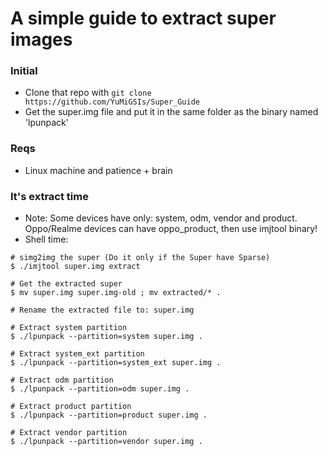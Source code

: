 # A simple guide to extract super images

### Initial
* Clone that repo with ```git clone https://github.com/YuMiGSIs/Super_Guide```
* Get the super.img file and put it in the same folder as the binary named 'lpunpack'

### Reqs
* Linux machine and patience + brain

### It's extract time
* Note: Some devices have only: system, odm, vendor and product. Oppo/Realme devices can have oppo_product, then use imjtool binary!
* Shell time:
```
# simg2img the super (Do it only if the Super have Sparse)
$ ./imjtool super.img extract

# Get the extracted super
$ mv super.img super.img-old ; mv extracted/* .

# Rename the extracted file to: super.img

# Extract system partition
$ ./lpunpack --partition=system super.img .

# Extract system_ext partition
$ ./lpunpack --partition=system_ext super.img .

# Extract odm partition
$ ./lpunpack --partition=odm super.img .

# Extract product partition
$ ./lpunpack --partition=product super.img .

# Extract vendor partition
$ ./lpunpack --partition=vendor super.img .
```
